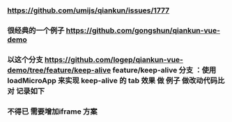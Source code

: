 ### https://github.com/umijs/qiankun/issues/1777

### 很经典的一个例子 https://github.com/gongshun/qiankun-vue-demo

### 以这个分支 https://github.com/logep/qiankun-vue-demo/tree/feature/keep-alive feature/keep-alive 分支 ：使用 loadMicroApp 来实现 keep-alive 的 tab 效果  做 例子  做改动代码比对 记录如下

### 不得已 需要增加iframe 方案 
